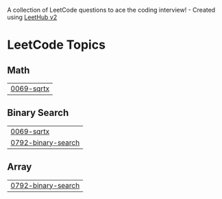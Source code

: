 A collection of LeetCode questions to ace the coding interview! - Created using [LeetHub v2](https://github.com/arunbhardwaj/LeetHub-2.0)
<!---LeetCode Topics Start-->
# LeetCode Topics
## Math
|  |
| ------- |
| [0069-sqrtx](https://github.com/anshbhardwaj08/leetcode_dsa/tree/master/0069-sqrtx) |
## Binary Search
|  |
| ------- |
| [0069-sqrtx](https://github.com/anshbhardwaj08/leetcode_dsa/tree/master/0069-sqrtx) |
| [0792-binary-search](https://github.com/anshbhardwaj08/leetcode_dsa/tree/master/0792-binary-search) |
## Array
|  |
| ------- |
| [0792-binary-search](https://github.com/anshbhardwaj08/leetcode_dsa/tree/master/0792-binary-search) |
<!---LeetCode Topics End-->